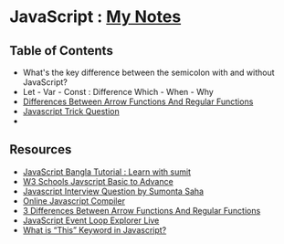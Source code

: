 # JavaScript : [My Notes](https://gentle-thread-194.notion.site/JavaScript-Training-16fe591153f08049bfc0de83d0c00423)

## Table of Contents

- What's the key difference between the semicolon with and without JavaScript?
- Let - Var - Const : Difference Which - When - Why
- [Differences Between Arrow Functions And Regular Functions](./Arrow%20Vs%20Regular%20Function/)
- [Javascript Trick Question ](./Trick%20Question/)
- 

## Resources

- [JavaScript Bangla Tutorial : Learn with sumit](https://www.youtube.com/watch?v=vXHefJiJM24&list=PLHiZ4m8vCp9OkrURufHpGUUTBjJhO9Ghy&index=4)
- [W3 Schools Javscript Basic to Advance](https://www.w3schools.com/js/default.asp)
- [Javascript Interview Question by Sumonta Saha](https://sumontas-organization.gitbook.io/internship-preparation-2024/javascript-+-react/javascript)
- [Online Javascript Compiler](https://www.programiz.com/javascript/online-compiler/)
- [3 Differences Between Arrow Functions And Regular Functions](https://www.youtube.com/watch?v=VPPVoYUNzCk)
- [JavaScript Event Loop Explorer Live](https://vault-developer.github.io/event-loop-explorer/)
- [What is “This” Keyword in Javascript?](https://www.simplilearn.com/tutorials/javascript-tutorial/javascript-this-keyword#:~:text=Fig%3A%20JavaScript%20%E2%80%9Cthis%E2%80%9D%20keyword,this%E2%80%9D%20references%20the%20global%20object.)
